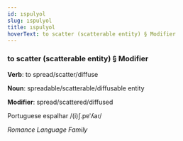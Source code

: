 ```yaml
---
id: ıspulyol
slug: ıspulyol
title: ıspulyol
hoverText: to scatter (scatterable entity) § Modifier
---
```


### to scatter (scatterable entity) § Modifier

**Verb**: to spread/scatter/diffuse

**Noun**: spreadable/scatterable/diffusable entity

**Modifier**: spread/scattered/diffused

Portuguese espalhar /(i)ʃ.pɐˈʎaɾ/

*Romance Language Family*